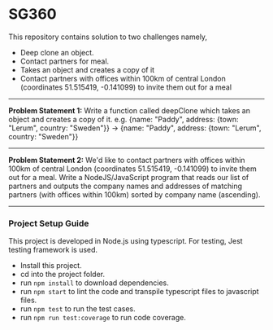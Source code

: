 # SG360
This repository contains solution to two challenges namely,
* Deep clone an object.
* Contact partners for meal.
* Takes an object and creates a copy of it
* Contact partners with offices within 100km of central London (coordinates 51.515419, -0.141099) to invite them out for a meal

---
**Problem Statement 1:** 
Write a function called deepClone which takes an object and creates a copy of it. e.g. {name: "Paddy", address: {town: "Lerum", country: "Sweden"}} -> {name: "Paddy", address: {town: "Lerum", country: "Sweden"}}

---

**Problem Statement 2:**
We'd like to contact partners with offices within 100km of central London (coordinates 51.515419, -0.141099) to invite them out for a meal.
Write a NodeJS/JavaScript program that reads our list of partners and outputs the company names and addresses of matching partners (with offices within 100km) sorted by company name (ascending).

---

### Project Setup Guide

This project is developed in Node.js using typescript. For testing, Jest testing framework is used.

* Install this project.
* cd into the project folder.
* run `npm install` to download dependencies.
* run `npm start` to lint the code and transpile typescript files to javascript files.
* run `npm test` to run the test cases.
* run `npm run test:coverage` to run code coverage.
